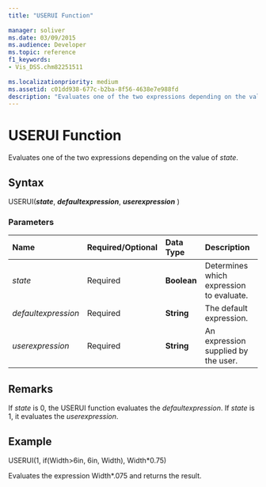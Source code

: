 ```yaml
---
title: "USERUI Function"
 
manager: soliver
ms.date: 03/09/2015
ms.audience: Developer
ms.topic: reference
f1_keywords:
- Vis_DSS.chm82251511
 
ms.localizationpriority: medium
ms.assetid: c01dd938-677c-b2ba-8f56-4638e7e988fd
description: "Evaluates one of the two expressions depending on the value of state."
---
```


# USERUI Function

Evaluates one of the two expressions depending on the value of  _state_.
  
## Syntax

USERUI(***state***, ***defaultexpression***, ***userexpression*** )
  
### Parameters

|**Name**|**Required/Optional**|**Data Type**|**Description**|
|:-----|:-----|:-----|:-----|
| _state_ <br/> |Required  <br/> |**Boolean** <br/> |Determines which expression to evaluate. |
| _defaultexpression_ <br/> |Required  <br/> |**String** <br/> |The default expression. |
| _userexpression_ <br/> |Required  <br/> |**String** <br/> |An expression supplied by the user. |

## Remarks

If  _state_ is 0, the USERUI function evaluates the  _defaultexpression_. If  _state_ is 1, it evaluates the  _userexpression_.
  
## Example

USERUI(1, if(Width\>6in, 6in, Width), Width\*0.75)
  
Evaluates the expression Width\*.075 and returns the result.
  